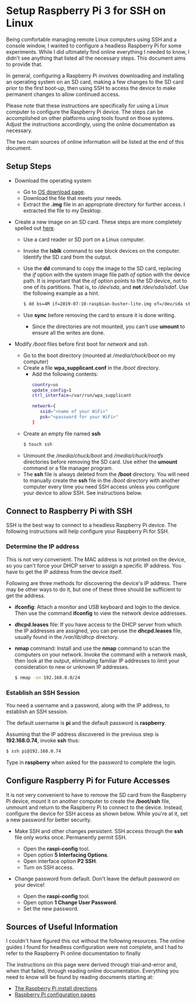 # Setup Raspberry Pi 3 for SSH on Linux

Being comfortable managing remote Linux computers using SSH and a console
window, I wanted to configure a headless Raspberry Pi for some
experiments.  While I did ultimately find online everything I needed to
know, I didn't see anything that listed all the necessary steps.  This
document aims to provide that.

In general, configuring a Raspberry Pi involves downloading and
installing an operating system on an SD card, making a few changes
to the SD card prior to the first boot-up, then using SSH to access
the device to make permanent changes to allow continued access.

Please note that these instructions are specifically for using a Linux
computer to configure the Raspberry Pi device.  The steps can be
accomplished on other platforms using tools found on those systems.
Adjust the instructions accordingly, using the online documentation
as necessary.

The two main sources of online information will be listed at the end of
this document.

## Setup Steps

- Download the operating system
  - Go to [OS download page](https://www.raspberrypi.org/downloads/).
  - Download the file that meets your needs.
  - Extract the **.img** file in an appropriate directory for further
    access.  I extracted the file to my Desktop.

- Create a new image on an SD card.  These steps are more completely
  spelled out [here](https://www.raspberrypi.org/documentation/installation/installing-images/linux.md).
  - Use a card reader or SD port on a Linux computer.
  - Invoke the **lsblk** command to see block devices on the computer.
    Identify the SD card from the output.
  - Use the **dd** command to copy the image to the SD card, replacing
    the *if* option with the system image file path *of* option with the
    device path.  It is important that the *of* option points to the SD
    device, not to one of its partitions.  That is, to */dev/sda*, and
    **not** */dev/sda/sda1*.  Use the following example as a hint.

    ~~~.sh
    $ dd bs=4M if=2019-07-10-raspbian-buster-lite.img of=/dev/sda status=progress conv=fsync
    ~~~

  - Use **sync** before removing the card to ensure it is done writing.
    - Since the directories are not mounted, you can't use **umount** to
      ensure all the writes are done.

- Modify */boot* files before first boot for *network* and *ssh*.
  - Go to the boot directory (mounted at */media/chuck/boot* on my computer)
  - Create a file **wpa_supplicant.conf** in the */boot* directory.
    - Add the following contents:
      ~~~.sh
      country=us
      update_config=1
      ctrl_interface=/var/run/wpa_supplicant

      network={
         ssid="<name of your WiFi>"
         psk="<password for your WiFi>"
      }
      ~~~
  - Create an empty file named **ssh**
    ~~~.sh
    $ touch ssh
    ~~~
  - Unmount the */media/chuck/boot* and */media/chuck/rootfs* directories
    before removing the SD card.  Use either the **umount** command or
    a file manager program.
  - The **ssh** file is always deleted from the **/boot** directory.
    You will need to manually create the **ssh** file in the */boot*
    directory with another computer every time you need SSH access unless
    you configure your device to allow SSH.  See instructions below.

## Connect to Raspberry Pi with SSH

SSH is the best way to connect to a headless Raspberry Pi device.
The following instructions will help configure your Raspberry Pi
for SSH.

### Determine the IP address

This is not very convenient.  The MAC address is not printed on the
device, so you can't force your DHCP server to assign a specific IP
address.  You have to get the IP address from the device itself.

Following are three methods for discovering the device's IP address.
There may be other ways to do it, but one of these three should be
sufficient to get the address.

- **ifconfig**: Attach a monitor and USB keyboard and login to the
  device.  Then use the command **ifconfig** to view the network
  device addresses.
- **dhcpd.leases** file:  If you have access to the DHCP server from
  which the IP addresses are assigned, you can peruse the
  **dhcpd.leases** file, usually found in the */var/lib/dhcp*
  directory.
- **nmap** command: Install and use the **nmap** command to scan the
  computers on your network.  Invoke the command with a network mask,
  then look at the output, eliminating familiar IP addresses to limit
  your consideration to new or unknown IP addresses.

  ~~~.sh
  $ nmap -sn 192.168.0.0/24
  ~~~

### Establish an SSH Session

You need a username and a password, along with the IP address, to
establish an SSH session.

The default username is **pi** and the default password is
**raspberry**.

Assuming that the IP address discovered in the previous step is
**192.168.0.74**, invoke **ssh** thus:

~~~.sh
$ ssh pi@192.168.0.74
~~~

Type in **raspberry** when asked for the password to complete
the login.

## Configure Raspberry Pi for Future Accesses

It is not very convenient to have to remove the SD card from the
Raspberry Pi device, mount it on another computer to create the
**/boot/ssh** file, unmount and return to the Raspberry Pi to 
connect to the device.  Instead, configure the device for SSH
access as shown below.  While you're at it, set a new password
for better security.

- Make SSH and other changes persistent.  SSH access through the **ssh**
  file only works once.  Permanently permit SSH.
  - Open the **raspi-config** tool.
  - Open option **5 Interfacing Options**.
  - Open interface option **P2 SSH**.
  - Turn on SSH access.

- Change password from default.  Don't leave the default password on
  your device!
  - Open the **raspi-config** tool.
  - Open option **1 Change User Password**.
  - Set the new password.

## Sources of Useful Information

I couldn't have figured this out without the following resources.
The online guides I found for headless configuration were not complete,
and I had to refer to the Raspberry Pi online documentation to 
finally 

The instructions on this page were derived through trial-and-error and,
when that failed, through reading online documentation.  Everything you
need to know will be found by reading documents starting at:
  - [The Raspberry Pi install directions](https://www.raspberrypi.org/documentation/installation/installing-images/linux.md)
  - [Raspberry Pi configuration pages](https://www.raspberrypi.org/documentation/configuration/)

